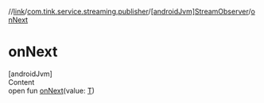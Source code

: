 //[link](../../index.md)/[com.tink.service.streaming.publisher](../index.md)/[[androidJvm]StreamObserver](index.md)/[onNext](on-next.md)



# onNext  
[androidJvm]  
Content  
open fun [onNext](on-next.md)(value: [T](index.md))  



